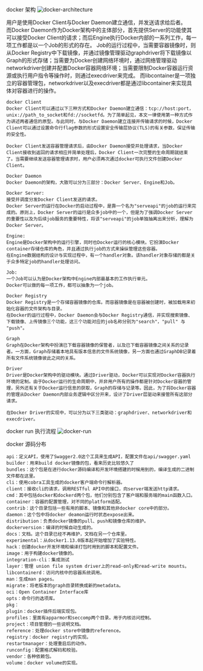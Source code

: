 docker 架构
![docker-architecture](https://github.com/nevermoressss/studygo/blob/master/pic/docker/docker-architecture.jpg)

用户是使用Docker Client与Docker Daemon建立通信，并发送请求给后者。  
而Docker Daemon作为Docker架构中的主体部分，首先提供Server的功能使其可以接受Docker Client的请求；而后Engine执行Docker内部的一系列工作，每一项工作都是以一个Job的形式的存在。
Job的运行过程中，当需要容器镜像时，则从Docker Registry中下载镜像，并通过镜像管理驱动graphdriver将下载镜像以Graph的形式存储；当需要为Docker创建网络环境时，通过网络管理驱动networkdriver创建并配置Docker容器网络环境；当需要限制Docker容器运行资源或执行用户指令等操作时，则通过execdriver来完成。
而libcontainer是一项独立的容器管理包，networkdriver以及execdriver都是通过libcontainer来实现具体对容器进行的操作。

```text
docker Client
Docker Client可以通过以下三种方式和Docker Daemon建立通信：tcp://host:port，unix://path_to_socket和fd://socketfd。为了简单起见，本文一律使用第一种方式作为讲述两者通信的原型。与此同时，与Docker Daemon建立连接并传输请求的时候，Docker Client可以通过设置命令行flag参数的形式设置安全传输层协议(TLS)的有关参数，保证传输的安全性。

Docker Client发送容器管理请求后，由Docker Daemon接受并处理请求，当Docker Client接收到返回的请求相应并简单处理后，Docker Client一次完整的生命周期就结束了。当需要继续发送容器管理请求时，用户必须再次通过docker可执行文件创建Docker Client。
```
```text
Docker Daemon
Docker Daemon的架构，大致可以分为三部分：Docker Server、Engine和Job。

Docker Server:
接受并调度分发Docker Client发送的请求。
Docker Server的运行在Docker的启动过程中，是靠一个名为"serveapi"的job的运行来完成的。原则上，Docker Server的运行是众多job中的一个，但是为了强调Docker Server的重要性以及为后续job服务的重要特性，将该"serveapi"的job单独抽离出来分析，理解为Docker Server。

Engine:
Engine是Docker架构中的运行引擎，同时也Docker运行的核心模块。它扮演Docker container存储仓库的角色，并且通过执行job的方式来操纵管理这些容器。
在Engine数据结构的设计与实现过程中，有一个handler对象。该handler对象存储的都是关于众多特定job的handler处理访问。

Job:
一个Job可以认为是Docker架构中Engine内部最基本的工作执行单元。
Docker可以做的每一项工作，都可以抽象为一个job。
```

```text
Docker Registry
Docker Registry是一个存储容器镜像的仓库。而容器镜像是在容器被创建时，被加载用来初始化容器的文件架构与目录。
在Docker的运行过程中，Docker Daemon会与Docker Registry通信，并实现搜索镜像、下载镜像、上传镜像三个功能，这三个功能对应的job名称分别为"search"，"pull" 与 "push"。
```
```text
Graph
Graph在Docker架构中扮演已下载容器镜像的保管者，以及已下载容器镜像之间关系的记录者。一方面，Graph存储着本地具有版本信息的文件系统镜像，另一方面也通过GraphDB记录着所有文件系统镜像彼此之间的关系。
```

```text
Driver
Driver是Docker架构中的驱动模块。通过Driver驱动，Docker可以实现对Docker容器执行环境的定制。由于Docker运行的生命周期中，并非用户所有的操作都是针对Docker容器的管理，另外还有关于Docker运行信息的获取，Graph的存储与记录等。因此，为了将Docker容器的管理从Docker Daemon内部业务逻辑中区分开来，设计了Driver层驱动来接管所有这部分请求。

在Docker Driver的实现中，可以分为以下三类驱动：graphdriver、networkdriver和execdriver。
```
docker run 执行流程
![docker-run](https://github.com/nevermoressss/studygo/blob/master/pic/docker/docker-run.png)

docker 源码分布
```text
api：定义API，使用了Swagger2.0这个工具来生成API，配置文件在api/swagger.yaml
builder：用来build docker镜像的包，看来历史比较悠久了
bundles：这个包是在进行docker源码编译和开发环境搭建的时候用到的，编译生成的二进制文件都在这里。
cli：使用cobra工具生成的docker客户端命令行解析器。
client：接收cli的请求，调用RESTful API中的接口，向server端发送http请求。
cmd：其中包括docker和dockerd两个包，他们分别包含了客户端和服务端的main函数入口。
container：容器的配置管理，对不同的platform适配。
contrib：这个目录包括一些有用的脚本、镜像和其他非docker core中的部分。
daemon：这个包中将docker deamon运行时状态expose出来。
distribution：负责docker镜像的pull、push和镜像仓库的维护。
dockerversion：编译的时候自动生成的。
docs：文档。这个目录已经不再维护，文档在另一个仓库里。
experimental：从docker1.13.0版本起开始增加了实验特性。
hack：创建docker开发环境和编译打包时用到的脚本和配置文件。
image：用于构建docker镜像的。
integration-cli：集成测试
layer：管理 union file system driver上的read-only和read-write mounts。
libcontainerd：访问内核中的容器系统调用。
man：生成man pages。
migrate：将老版本的graph目录转换成新的metadata。
oci：Open Container Interface库
opts：命令行的选项库。
pkg：
plugin：docker插件后端实现包。
profiles：里面有apparmor和seccomp两个目录。用于内核访问控制。
project：项目管理的一些说明文档。
reference：处理docker store中镜像的reference。
registry：docker registry的实现。
restartmanager：处理重启后的动作。
runconfig：配置格式解码和校验。
vendor：各种依赖包。
volume：docker volume的实现。
```